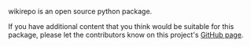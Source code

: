 wikirepo is an open source python package.

If you have additional content that you think would be suitable for this package, please let the contributors know on this project's [GitHub page](https://github.com/andrewtavis/wikirepo>).
